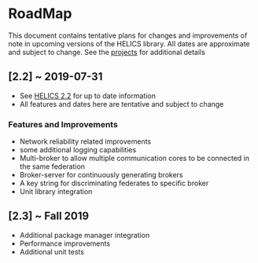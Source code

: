 
# RoadMap

This document contains tentative plans for changes and improvements of note in upcoming versions of the HELICS library.  All dates are approximate and subject to change. See the [projects](https://github.com/GMLC-TDC/HELICS/projects) for additional details


## \[2.2\] ~ 2019-07-31

-   See [HELICS 2.2](https://github.com/GMLC-TDC/HELICS/projects/14) for up to date information
-   All features and dates here are tentative and subject to change

### Features and Improvements

-   Network reliability related improvements
-   some additional logging capabilities
-   Multi-broker to allow multiple communication cores to be connected in the same federation
-   Broker-server for continuously generating brokers
-   A key string for discriminating federates to specific broker
-   Unit library integration

## \[2.3\] ~ Fall 2019

-   Additional package manager integration
-   Performance improvements
-   Additional unit tests
